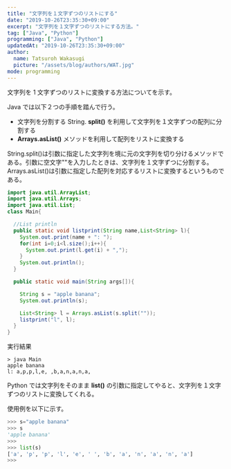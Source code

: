 ```yaml
---
title: "文字列を１文字ずつのリストにする"
date: "2019-10-26T23:35:30+09:00"
excerpt: "文字列を１文字ずつのリストにする方法。"
tag: ["Java", "Python"]
programming: ["Java", "Python"]
updatedAt: "2019-10-26T23:35:30+09:00"
author:
  name: Tatsuroh Wakasugi
  picture: "/assets/blog/authors/WAT.jpg"
mode: programming
---
```


文字列を 1 文字ずつのリストに変換する方法についてを示す。

<div class="note_content_by_programming_language" id="note_content_Java">

Java では以下２つの手順を踏んで行う。

- 文字列を分割する String. **split()** を利用して文字列を１文字ずつの配列に分割する
- **Arrays.asList()** メソッドを利用して配列をリストに変換する

String.split()は引数に指定した文字列を境に元の文字列を切り分けるメソッドである。引数に空文字""を入力したときは、文字列を１文字ずつに分割する。  
Arrays.asList()は引数に指定した配列を対応するリストに変換するというものである。

```java
import java.util.ArrayList;
import java.util.Arrays;
import java.util.List;
class Main{

  //List println
  public static void listprint(String name,List<String> l){
    System.out.print(name + ": ");
    for(int i=0;i<l.size();i++){
      System.out.print(l.get(i) + ",");
    }
    System.out.println();
  }

  public static void main(String args[]){

    String s = "apple banana";
    System.out.println(s);

    List<String> l = Arrays.asList(s.split(""));
    listprint("l", l);
  }
}
```

実行結果

```
> java Main
apple banana
l: a,p,p,l,e, ,b,a,n,a,n,a,
```

</div>
<div class="note_content_by_programming_language" id="note_content_Python">

Python では文字列をそのまま **list()** の引数に指定してやると、文字列を１文字ずつのリストに変換してくれる。

使用例を以下に示す。

```python
>>> s="apple banana"
>>> s
'apple banana'
>>>
>>> list(s)
['a', 'p', 'p', 'l', 'e', ' ', 'b', 'a', 'n', 'a', 'n', 'a']
>>>
```

</div>
